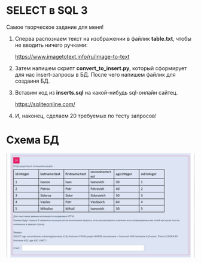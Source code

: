 # SELECT в SQL 3

Самое творческое задание для меня!

1) Сперва распознаем текст на изображении в файлик __table.txt__, чтобы не вводить ничего ручками:

    https://www.imagetotext.info/ru/image-to-text

2) Затем напишем скрипт __convert_to_insert.py__, который сформирует для нас insert-запросы в БД. После чего напишем файлик для создаиня БД.

3) Вставим код из __inserts.sql__ на какой-нибудь sql-онлайн сайтец.
    
    https://sqliteonline.com/

4) И, наконец, сделаем 20 требуемых по тесту запросов!

# Схема БД

![schema](db.png)
